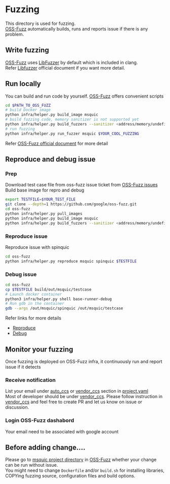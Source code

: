 # Fuzzing

This directory is used for fuzzing.  
[OSS-Fuzz] automatically builds, runs and reports issue if there is any problem.


## Write fuzzing
[OSS-Fuzz] uses [LibFuzzer] by default which is included in clang.  
Refer [Libfuzzer] official document if you want more detail.

## Run locally
You can build and run code by yourself. [OSS-Fuzz] offers convenient scripts

```sh
cd $PATH_TO_OSS_FUZZ
# build Docker image
python infra/helper.py build_image msquic
# build fuzzing code, memory sanitizer is not supported yet
python infra/helper.py build_fuzzers --sanitizer <address/memory/undefined> msquic
# run fuzzing
python infra/helper.py run_fuzzer msquic $YOUR_COOL_FUZZING
```
Refer [OSS-Fuzz official document] for more detail

## Reproduce and debug issue
### Prep
Download test case file from oss-fuzz issue ticket from [OSS-Fuzz issues]  
Build base image for repro and debug
```sh
export TESTFILE=$YOUR_TEST_FILE
git clone --depth=1 https://github.com/google/oss-fuzz.git
cd oss-fuzz
python infra/helper.py pull_images
python infra/helper.py build_image msquic
python infra/helper.py build_fuzzers --sanitizer <address/memory/undefined> msquic
```
### Reproduce issue
Reproduce issue with spinquic
```sh
cd oss-fuzz
python infra/helper.py reproduce msquic spinquic $TESTFILE
```

### Debug issue
```sh
cd oss-fuzz
cp $TESTFILE build/out/msquic/testcase
# Launch docker container
python3 infra/helper.py shell base-runner-debug
# Run gdb in the container
gdb --args /out/msquic/spinquic /out/msquic/testcase
```

Refer links for more details
- [Reproduce]
- [Debug]

## Monitor your fuzzing
Once fuzzing is deployed on OSS-Fuzz infra, it continuously run and report issue if it detects  
### Receive notification
List your email under [auto_ccs] or [vendor_ccs] section in [project.yaml]  
Most of developer should be under [vendor_ccs]. Please follow instruction in [vendor_ccs] and feel free to create PR and let us know on issue or discussion.

### Login OSS-Fuzz dashabord
Your email need to be associated with google account

## Before adding change....
Please go to [msquic project directory] in [OSS-Fuzz] whether your change can be run without issue.  
You might need to change `Dockerfile` and/or `build.sh` for installing libraries, COPYing fuzzing source, configuration files and build options.



[OSS-Fuzz]: https://github.com/google/oss-fuzz
[OSS-Fuzz official document]: https://google.github.io/oss-fuzz
[msquic project directory]: https://github.com/google/oss-fuzz/tree/master/projects/msquic
[OSS-Fuzz issues]: https://bugs.chromium.org/p/oss-fuzz/issues/list?q=msquic
[LibFuzzer]: https://llvm.org/LibFuzzer
[Reproduce]: https://google.github.io/oss-fuzz/advanced-topics/reproducing/
[Debug]: https://google.github.io/oss-fuzz/advanced-topics/debugging/
[project.yaml]: https://github.com/google/oss-fuzz/blob/master/projects/msquic/project.yaml
[auto_ccs]: https://google.github.io/oss-fuzz/getting-started/new-project-guide/#primary
[vendor_ccs]: https://google.github.io/oss-fuzz/getting-started/new-project-guide/#vendor
